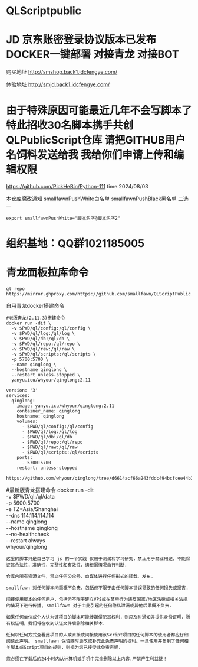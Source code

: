 # QLScriptpublic
# JD 京东账密登录协议版本已发布 DOCKER一键部署 对接青龙 对接BOT
购买地址
http://smshop.back1.idcfengye.com/

体验地址
http://smjd.back1.idcfengye.com/



# 由于特殊原因可能最近几年不会写脚本了 特此招收30名脚本携手共创QLPublicScript仓库 请把GITHUB用户名饲料发送给我 我给你们申请上传和编辑权限
https://github.com/PickHeBin/Python-111
time:2024/08/03

本仓库魔改通知  smallfawnPushWhite白名单 smallfawnPushBlack黑名单 二选一
``````
export smallfawnPushWhite="脚本名字@脚本名字2"
``````
# 组织基地：QQ群1021185005
# 青龙面板拉库命令
``````
ql repo https://mirror.ghproxy.com/https://github.com/smallfawn/QLScriptPublic.git
``````
自用青龙docker搭建命令
``````
#老版青龙(2.11.3)搭建命令
docker run -dit \
  -v $PWD/ql/config:/ql/config \
  -v $PWD/ql/log:/ql/log \
  -v $PWD/ql/db:/ql/db \
  -v $PWD/ql/repo:/ql/repo \
  -v $PWD/ql/raw:/ql/raw \
  -v $PWD/ql/scripts:/ql/scripts \
  -p 5700:5700 \
  --name qinglong \
  --hostname qinglong \
  --restart unless-stopped \
  yanyu.icu/whyour/qinglong:2.11

version: '3'
services:
  qinglong:
    image: yanyu.icu/whyour/qinglong:2.11
    container_name: qinglong
    hostname: qinglong
    volumes:
      - $PWD/ql/config:/ql/config
      - $PWD/ql/log:/ql/log
      - $PWD/ql/db:/ql/db
      - $PWD/ql/repo:/ql/repo
      - $PWD/ql/raw:/ql/raw
      - $PWD/ql/scripts:/ql/scripts
    ports:
      - 5700:5700
    restart: unless-stopped

https://github.com/whyour/qinglong/tree/d6614acf66a243fddc494bcfcee44b3a55020591
``````
#最新版青龙搭建命令
docker run -dit \
-v $PWD/ql:/ql/data \
-p 5600:5700 \
-e TZ=Asia/Shanghai \
--dns 114.114.114.114 \
--name qinglong \
--hostname qinglong \
--no-healthcheck \
--restart always \
whyour/qinglong


``````
这里的脚本只是自己学习 js 的一个实践 仅用于测试和学习研究，禁止用于商业用途，不能保证其合法性，准确性，完整性和有效性，请根据情况自行判断.

仓库内所有资源文件，禁止任何公众号、自媒体进行任何形式的转载、发布。

smallfawn 对任何脚本问题概不负责，包括但不限于由任何脚本错误导致的任何损失或损害.

间接使用脚本的任何用户，包括但不限于建立VPS或在某些行为违反国家/地区法律或相关法规的情况下进行传播, smallfawn 对于由此引起的任何隐私泄漏或其他后果概不负责.

如果任何单位或个人认为该项目的脚本可能涉嫌侵犯其权利，则应及时通知并提供身份证明，所有权证明，我们将在收到认证文件后删除相关脚本.

任何以任何方式查看此项目的人或直接或间接使用该Script项目的任何脚本的使用者都应仔细阅读此声明。 smallfawn 保留随时更改或补充此免责声明的权利。一旦使用并复制了任何相关脚本或Script项目的规则，则视为您已接受此免责声明.

您必须在下载后的24小时内从计算机或手机中完全删除以上内容.严禁产生利益链！

